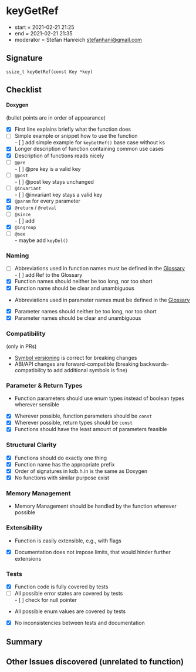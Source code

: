 # keyGetRef

- start = 2021-02-21 21:25
- end = 2021-02-21 21:35
- moderator = Stefan Hanreich <stefanhani@gmail.com>

## Signature

`ssize_t keyGetRef(const Key *key)`

## Checklist

#### Doxygen

(bullet points are in order of appearance)

- [x] First line explains briefly what the function does
- [ ] Simple example or snippet how to use the function  
       - [ ] add simple example for `keyGetRef()` base case without ks
- [x] Longer description of function containing common use cases
- [x] Description of functions reads nicely
- [ ] `@pre`  
       - [ ] @pre key is a valid key
- [ ] `@post`  
       - [ ] @post key stays unchanged
- [ ] `@invariant`  
       - [ ] @invariant key stays a valid key
- [x] `@param` for every parameter
- [x] `@return` / `@retval`
- [ ] `@since`  
       - [ ] add
- [x] `@ingroup`
- [ ] `@see`  
       - maybe add `keyDel()`

### Naming

- [ ] Abbreviations used in function names must be defined in the
      [Glossary](/doc/help/elektra-glossary.md)  
       - [ ] add Ref to the Glossary
- [x] Function names should neither be too long, nor too short
- [x] Function name should be clear and unambiguous
- Abbreviations used in parameter names must be defined in the
  [Glossary](/doc/help/elektra-glossary.md)
- [x] Parameter names should neither be too long, nor too short
- [x] Parameter names should be clear and unambiguous

### Compatibility

(only in PRs)

- [Symbol versioning](/doc/dev/symbol-versioning.md)
  is correct for breaking changes
- ABI/API changes are forward-compatible (breaking backwards-compatibility
  to add additional symbols is fine)

### Parameter & Return Types

- Function parameters should use enum types instead of boolean types
  wherever sensible
- [x] Wherever possible, function parameters should be `const`
- [x] Wherever possible, return types should be `const`
- [x] Functions should have the least amount of parameters feasible

### Structural Clarity

- [x] Functions should do exactly one thing
- [x] Function name has the appropriate prefix
- [x] Order of signatures in kdb.h.in is the same as Doxygen
- [x] No functions with similar purpose exist

### Memory Management

- Memory Management should be handled by the function wherever possible

### Extensibility

- Function is easily extensible, e.g., with flags
- [x] Documentation does not impose limits, that would hinder further extensions

### Tests

- [x] Function code is fully covered by tests
- [ ] All possible error states are covered by tests  
       - [ ] check for null pointer
- All possible enum values are covered by tests
- [x] No inconsistencies between tests and documentation

## Summary

## Other Issues discovered (unrelated to function)
